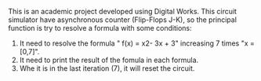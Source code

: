 This is an academic project developed using Digital Works.
This circuit simulator have asynchronous counter (Flip-Flops J-K), so the principal function is try to resolve a formula with some conditions:
1. It need to resolve the formula " f(x) = x2- 3x + 3" increasing 7 times "x = [0,7]".
2. It need to print the result of the fomula in each formula.
3. Whe it is in the last iteration (7), it will reset the circuit.
